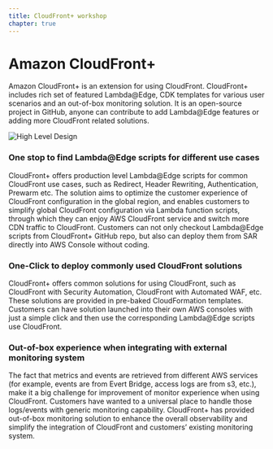 ```yaml
---
title: CloudFront+ workshop 
chapter: true
---
```


# Amazon CloudFront+ 

Amazon CloudFront+ is an extension for using CloudFront. CloudFront+ includes rich set of featured Lambda@Edge, CDK templates for various user scenarios and an out-of-box monitoring solution. It is an open-source project in GitHub, anyone can contribute to add Lambda@Edge features or adding more CloudFront related solutions.

![High Level Design](/images/high-level-arch.png)

### One stop to find Lambda@Edge scripts for different use cases

CloudFront+ offers production level Lambda@Edge scripts for common CloudFront use cases, such as Redirect, Header Rewriting, Authentication, Prewarm etc. The solution aims to optimize the customer experience of CloudFront configuration in the global region, and enables customers to simplify global CloudFront configuration via Lambda function scripts, through which they can enjoy AWS CloudFront service and switch more CDN traffic to CloudFront. Customers can not only checkout Lambda@Edge scripts from CloudFront+ GitHub repo, but also can deploy them from SAR directly into AWS Console without coding.

### One-Click to deploy commonly used CloudFront solutions

CloudFront+ offers common solutions for using CloudFront, such as CloudFront with Security Automation, CloudFront with Automated WAF, etc. These solutions are provided in pre-baked CloudFormation templates. Customers can have solution launched into their own AWS consoles with just a simple click and then use the corresponding Lambda@Edge scripts use CloudFront.

### Out-of-box experience when integrating with external monitoring system

The fact that metrics and events are retrieved from different AWS services (for example, events are from Evert Bridge, access logs are from s3, etc.), make it a big challenge for improvement of monitor experience when using CloudFront. Customers have wanted to a universal place to handle those logs/events with generic monitoring capability. CloudFront+ has provided out-of-box monitoring solution to enhance the overall observability and simplify the integration of CloudFront and customers’ existing monitoring system.

